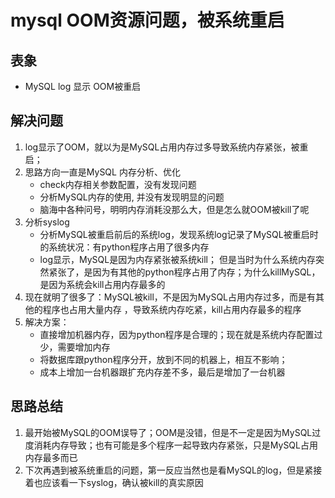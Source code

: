 # mysql OOM资源问题，被系统重启

## 表象

- MySQL log 显示 OOM被重启

## 解决问题

1. log显示了OOM，就以为是MySQL占用内存过多导致系统内存紧张，被重启；
2. 思路方向一直是MySQL 内存分析、优化
   -  check内存相关参数配置，没有发现问题
   -  分析MySQL内存的使用,  并没有发现明显的问题
   -  脑海中各种问号，明明内存消耗没那么大，但是怎么就OOM被kill了呢
3. 分析syslog
   -  分析MySQL被重启前后的系统log，发现系统log记录了MySQL被重启时的系统状况：有python程序占用了很多内存
   -  log显示，MySQL是因为内存紧张被系统kill； 但是当时为什么系统内存突然紧张了，是因为有其他的python程序占用了内存；为什么killMySQL，是因为系统会kill占用内存最多的
4. 现在就明了很多了：MySQL被kill，不是因为MySQL占用内存过多，而是有其他的程序也占用大量内存 ，导致系统内存吃紧，kill占用内存最多的程序
5. 解决方案：
   - 直接增加机器内存，因为python程序是合理的；现在就是系统内存配置过少，需要增加内存
   - 将数据库跟python程序分开，放到不同的机器上，相互不影响； 
   - 成本上增加一台机器跟扩充内存差不多，最后是增加了一台机器

## 思路总结

1. 最开始被MySQL的OOM误导了；OOM是没错，但是不一定是因为MySQL过度消耗内存导致；也有可能是多个程序一起导致内存紧张，只是MySQL占用内存最多而已
2. 下次再遇到被系统重启的问题，第一反应当然也是看MySQL的log，但是紧接着也应该看一下syslog，确认被kill的真实原因